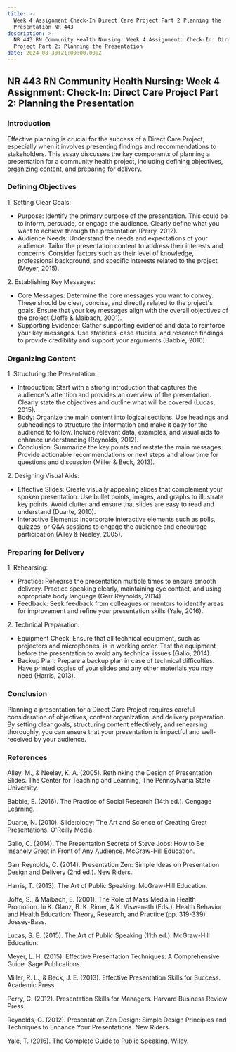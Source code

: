 ```yaml
---
title: >-
  Week 4 Assignment Check-In Direct Care Project Part 2 Planning the
  Presentation NR 443
description: >-
  NR 443 RN Community Health Nursing: Week 4 Assignment: Check-In: Direct Care
  Project Part 2: Planning the Presentation
date: 2024-08-30T21:00:00.000Z
---
```


## NR 443 RN Community Health Nursing: Week 4 Assignment: Check-In: Direct Care Project Part 2: Planning the Presentation

### Introduction

Effective planning is crucial for the success of a Direct Care Project, especially when it involves presenting findings and recommendations to stakeholders. This essay discusses the key components of planning a presentation for a community health project, including defining objectives, organizing content, and preparing for delivery.

### Defining Objectives

1\. Setting Clear Goals:

* Purpose: Identify the primary purpose of the presentation. This could be to inform, persuade, or engage the audience. Clearly define what you want to achieve through the presentation (Perry, 2012).
* Audience Needs: Understand the needs and expectations of your audience. Tailor the presentation content to address their interests and concerns. Consider factors such as their level of knowledge, professional background, and specific interests related to the project (Meyer, 2015).

2\. Establishing Key Messages:

* Core Messages: Determine the core messages you want to convey. These should be clear, concise, and directly related to the project's goals. Ensure that your key messages align with the overall objectives of the project (Joffe & Maibach, 2001).
* Supporting Evidence: Gather supporting evidence and data to reinforce your key messages. Use statistics, case studies, and research findings to provide credibility and support your arguments (Babbie, 2016).

### Organizing Content

1\. Structuring the Presentation:

* Introduction: Start with a strong introduction that captures the audience's attention and provides an overview of the presentation. Clearly state the objectives and outline what will be covered (Lucas, 2015).
* Body: Organize the main content into logical sections. Use headings and subheadings to structure the information and make it easy for the audience to follow. Include relevant data, examples, and visual aids to enhance understanding (Reynolds, 2012).
* Conclusion: Summarize the key points and restate the main messages. Provide actionable recommendations or next steps and allow time for questions and discussion (Miller & Beck, 2013).

2\. Designing Visual Aids:

* Effective Slides: Create visually appealing slides that complement your spoken presentation. Use bullet points, images, and graphs to illustrate key points. Avoid clutter and ensure that slides are easy to read and understand (Duarte, 2010).
* Interactive Elements: Incorporate interactive elements such as polls, quizzes, or Q\&A sessions to engage the audience and encourage participation (Alley & Neeley, 2005).

### Preparing for Delivery

1\. Rehearsing:

* Practice: Rehearse the presentation multiple times to ensure smooth delivery. Practice speaking clearly, maintaining eye contact, and using appropriate body language (Garr Reynolds, 2014).
* Feedback: Seek feedback from colleagues or mentors to identify areas for improvement and refine your presentation skills (Yale, 2016).

2\. Technical Preparation:

* Equipment Check: Ensure that all technical equipment, such as projectors and microphones, is in working order. Test the equipment before the presentation to avoid any technical issues (Gallo, 2014).
* Backup Plan: Prepare a backup plan in case of technical difficulties. Have printed copies of your slides and any other materials you may need (Harris, 2013).

### Conclusion

Planning a presentation for a Direct Care Project requires careful consideration of objectives, content organization, and delivery preparation. By setting clear goals, structuring content effectively, and rehearsing thoroughly, you can ensure that your presentation is impactful and well-received by your audience.

### References

Alley, M., & Neeley, K. A. (2005). Rethinking the Design of Presentation Slides. The Center for Teaching and Learning, The Pennsylvania State University.

Babbie, E. (2016). The Practice of Social Research (14th ed.). Cengage Learning.

Duarte, N. (2010). Slide:ology: The Art and Science of Creating Great Presentations. O'Reilly Media.

Gallo, C. (2014). The Presentation Secrets of Steve Jobs: How to Be Insanely Great in Front of Any Audience. McGraw-Hill Education.

Garr Reynolds, C. (2014). Presentation Zen: Simple Ideas on Presentation Design and Delivery (2nd ed.). New Riders.

Harris, T. (2013). The Art of Public Speaking. McGraw-Hill Education.

Joffe, S., & Maibach, E. (2001). The Role of Mass Media in Health Promotion. In K. Glanz, B. K. Rimer, & K. Viswanath (Eds.), Health Behavior and Health Education: Theory, Research, and Practice (pp. 319-339). Jossey-Bass.

Lucas, S. E. (2015). The Art of Public Speaking (11th ed.). McGraw-Hill Education.

Meyer, L. H. (2015). Effective Presentation Techniques: A Comprehensive Guide. Sage Publications.

Miller, R. L., & Beck, J. E. (2013). Effective Presentation Skills for Success. Academic Press.

Perry, C. (2012). Presentation Skills for Managers. Harvard Business Review Press.

Reynolds, G. (2012). Presentation Zen Design: Simple Design Principles and Techniques to Enhance Your Presentations. New Riders.

Yale, T. (2016). The Complete Guide to Public Speaking. Wiley.
